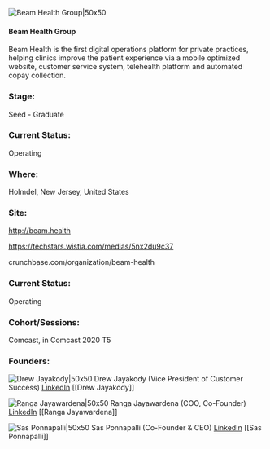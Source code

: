 

![Beam Health Group|50x50](https://apimg.techstars.com/connect/images/image_files/5f58e2dca36c11609e0000e9/original/Beam_Logo_2.png)

#### Beam Health Group
Beam Health is the first digital operations platform for private practices, helping clinics improve the patient experience via a mobile optimized website, customer service system, telehealth platform and automated copay collection.

### Stage: 
Seed - Graduate 

### Current Status: 
Operating

### Where:
Holmdel, New Jersey, United States

### Site:
http://beam.health

https://techstars.wistia.com/medias/5nx2du9c37

crunchbase.com/organization/beam-health

### Current Status: 
Operating

### Cohort/Sessions: 
Comcast, in Comcast 2020 T5

### Founders: 

![Drew Jayakody|50x50](https://apimg.techstars.com/connect/images/image_files/5f356a4b34a60d0abe00021b/original/Screen_Shot_2020-04-28_at_5.07.45_PM.png) Drew Jayakody (Vice President of Customer Success) [LinkedIn](https://linkedin.com/in/sponnapa) [[Drew Jayakody]]

![Ranga Jayawardena|50x50](https://apimg.techstars.com/connect/images/image_files/5f581deaa36c11609e0000e5/original/Screen_Shot_2020-08-24_at_4.50.14_PM.png) Ranga Jayawardena (COO, Co-Founder) [LinkedIn](https://linkedin.com/in/ranga-jayawardena-56884046) [[Ranga Jayawardena]]

![Sas Ponnapalli|50x50](https://apimg.techstars.com/connect/images/image_files/5f3832b734a60d0abe00022b/original/_ACP0652.jpeg) Sas Ponnapalli (Co-Founder & CEO) [LinkedIn](https://linkedin.com/in/sponnapa) [[Sas Ponnapalli]]


